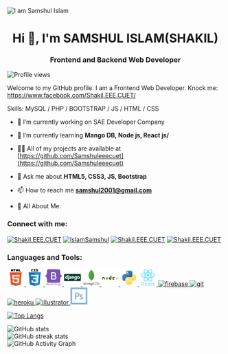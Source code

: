 ![I am Samshul Islam](https://github.com/Samshuleeecuet/samshulislam/blob/main/IMG20220118130419.jpg)


<h1 align="center">Hi 👋, I'm SAMSHUL ISLAM(SHAKIL)</h1>
<h3 align="center">Frontend and Backend Web Developer</h3>

![Profile views](https://gpvc.arturio.dev/Samshuleeecuet) 

Welcome to my GitHub profile. I am a Frontend Web Developer. 
Knock me: https://www.facebook.com/Shakil.EEE.CUET/

Skills: MySQL / PHP / BOOTSTRAP / JS / HTML / CSS
 

- 🔭 I’m currently working on SAE Developer Company

- 🌱 I’m currently learning **Mango DB, Node js, React js/**

- 👨‍💻 All of my projects are available at [https://github.com/Samshuleeecuet](https://github.com/Samshuleeecuet)


- 💬 Ask me about **HTML5, CSS3, JS, Bootstrap**

- 📫 How to reach me **samshul2001@gmail.com**

- 📄 All About Me:

<h3 align="left">Connect with me:</h3>
<p align="left">
<a href="https://www.facebook.com/Shakil.EEE.CUET/" target="blank"><img align="center" src="https://raw.githubusercontent.com/rahuldkjain/github-profile-readme-generator/master/src/images/icons/Social/facebook.svg" alt="Shakil.EEE.CUET" height="30" width="40" /></a>
<a href="https://twitter.com/IslamSamshul" target="blank"><img align="center" src="https://raw.githubusercontent.com/rahuldkjain/github-profile-readme-generator/master/src/images/icons/Social/twitter.svg" alt="IslamSamshul" height="30" width="40" /></a>
<a href="https://www.linkedin.com/in/shakileeecuet" target="blank"><img align="center" src="https://raw.githubusercontent.com/rahuldkjain/github-profile-readme-generator/master/src/images/icons/Social/linked-in-alt.svg" alt="Shakil.EEE.CUET" height="30" width="40" /></a>
<a href="https://www.instagram.com/samshul_islam/" target="blank"><img align="center" src="https://raw.githubusercontent.com/rahuldkjain/github-profile-readme-generator/master/src/images/icons/Social/instagram.svg" alt="Shakil.EEE.CUET" height="30" width="40" /></a>
</p>

<h3 align="left">Languages and Tools:</h3>
<p align="left"> 
<a href="https://www.w3.org/html/" target="_blank"> <img src="https://raw.githubusercontent.com/devicons/devicon/master/icons/html5/html5-original-wordmark.svg" alt="html5" width="40" height="40"/> </a> 
<a href="https://www.w3schools.com/css/" target="_blank"> <img src="https://raw.githubusercontent.com/devicons/devicon/master/icons/css3/css3-original-wordmark.svg" alt="css3" width="40" height="40"/> </a>
<a href="https://getbootstrap.com" target="_blank"> <img src="https://raw.githubusercontent.com/devicons/devicon/master/icons/bootstrap/bootstrap-plain-wordmark.svg" alt="bootstrap" width="40" height="40"/> </a> 
<a href="https://www.djangoproject.com/" target="_blank"> <img src="https://raw.githubusercontent.com/devicons/devicon/master/icons/django/django-original.svg" alt="django" width="40" height="40"/> </a> 
<a href="https://www.mongodb.com/" target="_blank"> <img src="https://raw.githubusercontent.com/devicons/devicon/master/icons/mongodb/mongodb-original-wordmark.svg" alt="mongodb" width="40" height="40"/> </a> 
<a href="https://nodejs.org" target="_blank"> <img src="https://raw.githubusercontent.com/devicons/devicon/master/icons/nodejs/nodejs-original-wordmark.svg" alt="nodejs" width="40" height="40"/> </a>
<a href="https://www.python.org" target="_blank"> <img src="https://raw.githubusercontent.com/devicons/devicon/master/icons/python/python-original.svg" alt="python" width="40" height="40"/> </a> 
<a href="https://reactjs.org/" target="_blank"> <img src="https://raw.githubusercontent.com/devicons/devicon/master/icons/react/react-original-wordmark.svg" alt="react" width="40" height="40"/> </a> 
<a href="https://firebase.google.com/" target="_blank"> <img src="https://www.vectorlogo.zone/logos/firebase/firebase-icon.svg" alt="firebase" width="40" height="40"/> </a> 
<a href="https://git-scm.com/" target="_blank"> <img src="https://www.vectorlogo.zone/logos/git-scm/git-scm-icon.svg" alt="git" width="40" height="40"/> </a> 
<a href="https://heroku.com" target="_blank"> <img src="https://www.vectorlogo.zone/logos/heroku/heroku-icon.svg" alt="heroku" width="40" height="40"/> </a> 
<a href="https://www.adobe.com/in/products/illustrator.html" target="_blank"> <img src="https://www.vectorlogo.zone/logos/adobe_illustrator/adobe_illustrator-icon.svg" alt="illustrator" width="40" height="40"/> </a> 
<a href="https://www.photoshop.com/en" target="_blank"> <img src="https://raw.githubusercontent.com/devicons/devicon/master/icons/photoshop/photoshop-line.svg" alt="photoshop" width="40" height="40"/> </a> 
</p>

[![Top Langs](https://github-readme-stats.vercel.app/api/top-langs/?username=Samshuleeecuet)](https://github.com/anuraghazra/github-readme-stats)

![GitHub stats](https://github-readme-stats.vercel.app/api?username=Samshuleeecuet1&show_icons=true)  
![GitHub streak stats](https://github-readme-streak-stats.herokuapp.com/?user=Samshuleeecuet)  
![GitHub Activity Graph](https://activity-graph.herokuapp.com/graph?username=Samshuleeecuet)  
